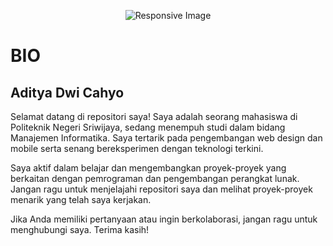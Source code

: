 <!-- Header with Image -->
<p align="center">
<img src="https://cdnb.artstation.com/p/assets/images/images/037/650/865/original/aaron-j-charlie-background-gif.gif?1620932075" style="max-width:100%; height:auto;" alt="Responsive Image">
</p>

<!-- Bio Section -->
# BIO
## Aditya Dwi Cahyo

Selamat datang di repositori saya! Saya adalah seorang mahasiswa di Politeknik Negeri Sriwijaya, sedang menempuh studi dalam bidang Manajemen Informatika. Saya tertarik pada pengembangan web design dan mobile serta senang bereksperimen dengan teknologi terkini.

Saya aktif dalam belajar dan mengembangkan proyek-proyek yang berkaitan dengan pemrograman dan pengembangan perangkat lunak. Jangan ragu untuk menjelajahi repositori saya dan melihat proyek-proyek menarik yang telah saya kerjakan.

Jika Anda memiliki pertanyaan atau ingin berkolaborasi, jangan ragu untuk menghubungi saya. Terima kasih!
